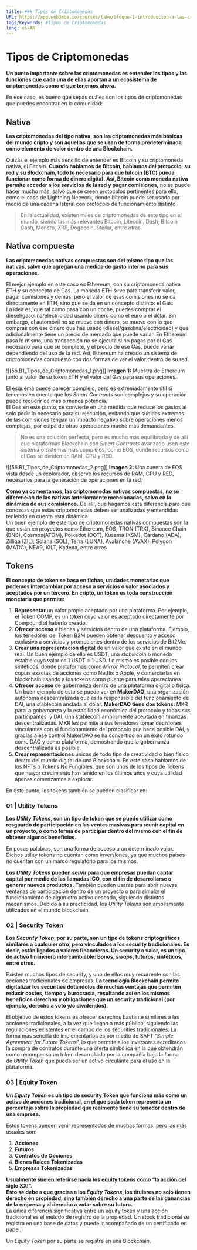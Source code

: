```yaml
---
title: ### Tipos de Criptomonedas
URL: https://app.web3mba.io/courses/take/bloque-1-introduccion-a-las-criptomonedas/texts/35828068-u5-1-tipos-de-criptomonedas
Tags/Keywords: #Tipos de Criptomonedas
lang: es-AR
---
```

# Tipos de Criptomonedas
**Un punto importante sobre las criptomonedas es entender los tipos y las funciones que cada una de ellas aportan a un ecosistema de criptomonedas como el que tenemos ahora.**

En ese caso, es bueno que sepas cuáles son los tipos de criptomonedas que puedes encontrar en la comunidad:

## Nativa
**Las criptomonedas del tipo nativa, son las criptomonedas más básicas del mundo cripto y son aquellas que se usan de forma predeterminada como elemento de valor dentro de una Blockchain.**

Quizás el ejemplo más sencillo de entender es Bitcoin y su criptomoneda nativa, el Bitcoin. **Cuando hablamos de Bitcoin, hablamos del protocolo, su red y su Blockchain, todo lo necesario para que bitcoin (BTC) pueda funcionar como forma de dinero digital.**
**Así, Bitcoin como moneda nativa permite acceder a los servicios de la red y pagar comisiones,** no se puede hacer mucho más, salvo que se creen protocolos pertinentes para ello, como el caso de Lightning Network, donde bitcoin puede ser usado por medio de una cadena lateral con protocolo de funcionamiento distinto.

>En la actualidad, existen miles de criptomonedas de este tipo en el mundo, siendo las más relevantes Bitcoin, Litecoin, Dash, Bitcoin Cash, Monero, XRP, Dogecoin, Stellar, entre otras.   

## Nativa compuesta
**Las criptomonedas nativas compuestas son del mismo tipo que las nativas, salvo que agregan una medida de gasto interno para sus operaciones.**

El mejor ejemplo en este caso es Ethereum, con su criptomoneda nativa ETH y su concepto de Gas. La moneda ETH sirve para transferir valor, pagar comisiones y demás, pero el valor de esas comisiones no se da directamente en ETH, sino que se da en un concepto distinto: el Gas.  
La idea es, que tal como pasa con un coche, puedes comprar el diesel/gasolina/electricidad usando dinero como el euro o el dólar. Sin embargo, el automóvil no se mueve con dinero, se mueve con lo que compras con ese dinero que has usado (diesel/gasolina/electricidad) y que adicionalmente tiene un precio de mercado que puede variar. En Ethereum pasa lo mismo, una transacción no se ejecuta si no pagas por el Gas necesario para que se complete, y el precio de ese Gas, puede variar dependiendo del uso de la red. Así, Ethereum ha creado un sistema de criptomonedas compuesto con dos formas de ver el valor dentro de su red.

![[56.B1_Tipos_de_Criptomonedas_1.png]]
**Imagen 1:** Muestra de Ethereum junto al valor de su token ETH y el valor del Gas para sus operaciones.

El esquema puede parecer complejo, pero es extremadamente útil si tenemos en cuenta que los _Smart Contracts_ son complejos y su operación puede requerir de más o menos potencia.  
El Gas en este punto, se convierte en una medida que reduce los gastos al solo pedir lo necesario para su ejecución, evitando que subidas extremas de las comisiones tengan un impacto negativo sobre operaciones menos complejas, por culpa de otras operaciones mucho más demandantes.

>No es una solución perfecta, pero es mucho más equilibrada y de allí que plataformas Blockchain con _Smart Contracts_ avanzado usen este sistema o sistemas más complejos, como EOS, donde recursos como el Gas se dividen en RAM, CPU y RED.

![[56.B1_Tipos_de_Criptomonedas_2.png]]
**Imagen 2:** Una cuenta de EOS vista desde un explorador, observe los recursos de RAM, CPU y RED, necesarios para la generación de operaciones en la red.

**Como ya comentamos, las criptomonedas nativas compuestas, no se diferencian de las nativas anteriormente mencionadas, salvo en la dinámica de sus comisiones.** De allí, que hagamos esta diferencia para que conozcas que estas criptomonedas deben ser analizadas y entendidas teniendo en cuenta esta dinámica.  
Un buen ejemplo de este tipo de criptomonedas nativas compuestas son la que están en proyectos como Ethereum, EOS, TRON (TRX), Binance Chain (BNB), Cosmos(ATOM), Polkadot (DOT), Kusama (KSM), Cardano (ADA), Zilliqa (ZIL), Solana (SOL), Terra (LUNA), Avalanche (AVAX), Polygon (MATIC), NEAR, KILT, Kadena, entre otros.

## Tokens
**El concepto de token se basa en fichas, unidades monetarias que podemos intercambiar por acceso a servicios o valor asociados y aceptados por un tercero. En cripto, un token es toda construcción monetaria que permite:**

1. **Representar** un valor propio aceptado por una plataforma. Por ejemplo, el Token COMP, es un token cuyo valor es aceptado directamente por Compound al haberlo creado.
2. **Ofrecer acceso** a bienes y servicios dentro de una plataforma. Ejemplo, los tenedores del Token B2M pueden obtener descuento y acceso exclusivo a servicios y promociones dentro de los servicios de Bit2Me.
3. **Crear una representación digital** de un valor que existe en el mundo real. Un buen ejemplo de ello es USDT, una _stablecoin_ o moneda estable cuyo valor es 1 USDT = 1 USD.
	Lo mismo es posible con los sintéticos, donde plataformas como _Mirror Protocol_, te permiten crear copias exactas de acciones como Netflix o Apple, y comerciarlas en blockchain usando a los tokens como puente para tales operaciones.
4. **Ofrecer acceso** de gobernanza dentro de una plataforma digital o física. Un buen ejemplo de esto se puede ver en **MakerDAO**, una organización autónoma descentralizada que es la responsable del funcionamiento de DAI, una stablecoin anclada al dólar.
	**MakerDAO tiene dos tokens:** MKR para la gobernanza y la estabilidad económica del protocolo y todos sus participantes, y DAI, una stablecoin ampliamente aceptada en finanzas descentralizadas. MKR les permite a sus tenedores tomar decisiones vinculantes con el funcionamiento del protocolo que hace posible DAI, y gracias a ese control MakerDAO se ha convertido en un éxito rotundo como DAO y como plataforma, demostrando que la gobernanza descentralizada es posible.
5. **Crear representaciones** únicas de todo tipo de creatividad o bien físico dentro del mundo digital de una Blockchain. En este caso hablamos de los NFTs o Tokens No Fungibles, que son unos de los tipos de Tokens que mayor crecimiento han tenido en los últimos años y cuya utilidad apenas comenzamos a explorar.

En este punto, los tokens también se pueden clasificar en:
### 01 | Utility Tokens
**Los _Utility Tokens_, son un tipo de token que se puede utilizar como resguardo de participación en las ventas masivas para reunir capital en un proyecto, o como forma de participar dentro del mismo con el fin de obtener algunos beneficios.**

En pocas palabras, son una forma de acceso a un determinado valor. Dichos utility tokens no cuentan como inversiones, ya que muchos países no cuentan con un marco regulatorio para los mismos.

**Los _Utility Tokens_ pueden servir para que empresas puedan captar capital por medio de las llamadas ICO, con el fin de desarrollarse o generar nuevos productos.** También pueden usarse para abrir nuevas ventanas de participación dentro de un proyecto o para simular el funcionamiento de algún otro activo deseado, siguiendo distintos mecanismos. Debido a su practicidad, los _Utility Tokens_ son ampliamente utilizados en el mundo blockchain.

### 02 | Security Token          
**Los _Security Token_, por su parte, son un tipo de tokens criptográficos similares a cualquier otro, pero vinculados a los security tradicionales. Es decir, están ligados a valores financieros. Un security o valor, es un tipo de activo financiero intercambiable: Bonos, _swaps_, futuros, sintéticos, entre otros.**

Existen muchos tipos de security, y uno de ellos muy recurrente son las acciones tradicionales de empresas. **La tecnología Blockchain permite digitalizar los securities dotándolos de muchas ventajas que permiten reducir costes, tiempo y burocracia, resultando así en los mismos beneficios derechos y obligaciones que un security tradicional (por ejemplo, derecho a voto y/o dividendos).**

El objetivo de estos tokens es ofrecer derechos bastante similares a las acciones tradicionales, a la vez que llegan a más público, siguiendo las regulaciones existentes en el campo de los securities tradicionales. La forma más sencilla de implementarlos es por medio de SAFT “_Simple Agreement for Future Tokens_”, lo que permite a los inversores acreditados la compra de contratos durante una oferta simbólica en la que obtendrán como recompensa un token desarrollado por la compañía bajo la forma de _Utility Token_ que pueda ser un activo circulante para el uso en la plataforma.

### 03 | Equity Token
**Un _Equity Token_ es un tipo de security Token que funciona más como un activo de acciones tradicional, en el que cada token representa un porcentaje sobre la propiedad que realmente tiene su tenedor dentro de una empresa.**

Estos tokens pueden venir representados de muchas formas, pero las más usuales son:
1. **Acciones**
2. **Futuros**
3. **Contratos de Opciones**
4. **Bienes Raíces Tokenizadas**
5. **Empresas Tokenizadas**

**Usualmente suelen referirse hacia los equity tokens como “la acción del siglo XXI”.  
Esto se debe a que gracias a los _Equity Tokens_, los titulares no solo tienen derecho en propiedad, sino también derecho a una parte de las ganancias de la empresa y al derecho a votar sobre su futuro.**  
La única diferencia significativa entre un equity token y una acción tradicional es el método de registro de la propiedad. Un stock tradicional se registra en una base de datos y puede ir acompañado de un certificado en papel.

Un _Equity Token_ por su parte se registra en una Blockchain.